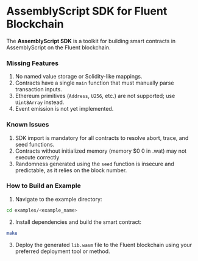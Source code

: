 # AssemblyScript SDK for Fluent Blockchain

The **AssemblyScript SDK** is a toolkit for building smart contracts in AssemblyScript on the Fluent blockchain.

### Missing Features

1. No named value storage or Solidity-like mappings.
2. Contracts have a single `main` function that must manually parse transaction inputs.
3. Ethereum primitives (`Address`, `U256`, etc.) are not supported; use `Uint8Array` instead.
4. Event emission is not yet implemented.

### Known Issues

1. SDK import is mandatory for all contracts to resolve abort, trace, and seed functions.
2. Contracts without initialized memory (memory $0 0 in .wat) may not execute correctly
3. Randomness generated using the `seed` function is insecure and predictable, as it relies on the block number.


### How to Build an Example

1. Navigate to the example directory:

```bash
cd examples/<example_name>
```

2. Install dependencies and build the smart contract:

```bash
make
```

3. Deploy the generated `lib.wasm` file to the Fluent blockchain using your preferred deployment tool or method.
